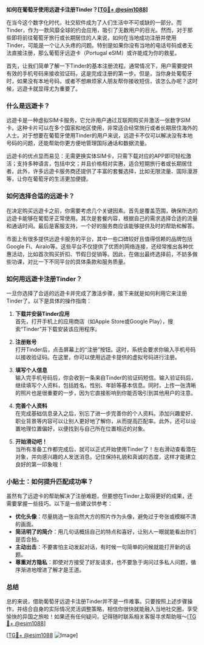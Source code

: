 **如何在葡萄牙使用远遊卡注册Tinder？[[TG💪+ @esim1088](https://t.me/s/esim1088)]**

在当今这个数字化时代，社交软件成为了人们生活中不可或缺的一部分。而Tinder，作为一款风靡全球的约会应用，吸引了无数用户的目光。然而，对于那些即将前往葡萄牙旅行或长期居住的人来说，如何在当地成功注册并使用Tinder，可能是一个让人头疼的问题。特别是如果你没有当地的电话号码或者无法直接注册，那么葡萄牙远遊卡（Portugal eSIM）或许能成为你的救星。

首先，让我们简单了解一下Tinder的基本注册流程。通常情况下，用户需要提供有效的手机号码来接收验证码，这是完成注册的第一步。但是，当你身处葡萄牙时，如果没有本地号码，或者不想麻烦家人朋友帮你接收短信，该怎么办呢？这时候，远遊卡就显得尤为重要了。

### **什么是远遊卡？**

远遊卡是一种虚拟SIM卡服务，它允许用户通过互联网购买并激活一张数字SIM卡。这种卡片可以在多个国家和地区使用，非常适合经常旅行或者长期居住海外的人士。对于想要在葡萄牙使用Tinder的用户来说，远遊卡不仅可以解决没有本地号码的问题，还能帮助你更方便地管理国际通话和数据流量。

远遊卡的优点显而易见：无需更换实体SIM卡，只需下载对应的APP即可轻松激活；支持多种语言，包括中文；并且价格相对实惠，适合短期旅行者或长期居住者。此外，许多远遊卡服务商还提供了丰富的套餐选择，比如无限流量、国际漫游等，让你在葡萄牙的生活更加便捷。

### **如何选择合适的远遊卡？**

在决定购买远遊卡之前，你需要考虑几个关键因素。首先是覆盖范围，确保所选的远遊卡能够在葡萄牙正常使用。其次是套餐内容，根据自己的需求选择合适的流量和通话时间。最后是客服支持，一个好的服务商应该能够提供及时的帮助和解答。

市面上有很多提供远遊卡服务的平台，其中一些口碑较好且值得信赖的品牌包括Google Fi、Airalo等。这些平台不仅提供了优质的网络连接，还经常推出各种优惠活动，比如首次购买折扣、节假日促销等。因此，在做出最终选择前，不妨多做些功课，对比一下不同平台的具体条款和服务质量。

### **如何用远遊卡注册Tinder？**

一旦你选择了合适的远遊卡并完成了激活步骤，接下来就是如何利用它来注册Tinder了。以下是具体的操作指南：

1. **下载并安装Tinder应用**  
   首先，打开手机上的应用商店（如Apple Store或Google Play），搜索“Tinder”并下载安装该应用程序。

2. **注册账号**  
   打开Tinder后，点击屏幕上的“注册”按钮。这时，系统会要求你输入手机号码以接收验证码。在这里，你可以使用远遊卡提供的虚拟号码进行注册。

3. **填写个人信息**  
   输入完手机号码后，你会收到一条来自Tinder的验证码短信。输入验证码后，继续填写个人资料，包括姓名、性别、年龄等基本信息。同时，上传一张清晰的照片也是很重要的一步，因为它直接影响到你能否吸引到其他用户的注意。

4. **完善个人资料**  
   在完成基础信息录入之后，别忘了进一步完善你的个人资料。添加兴趣爱好、职业背景等内容可以让别人更好地了解你，从而提高匹配率。此外，还可以设置地理位置偏好，以便找到与自己所在位置相近的对象。

5. **开始滑动吧！**  
   当所有准备工作都完成后，就可以正式开始使用Tinder了！左右滑动查看潜在对象，并向感兴趣的人发送消息。记住保持礼貌和真诚的态度，这样才能建立良好的第一印象哦！

### **小贴士：如何提升匹配成功率？**

虽然有了远遊卡的帮助解决了注册难题，但要想在Tinder上取得更好的成果，还需要掌握一些技巧。以下是一些建议供参考：

- **优化头像**：尽量挑选一张自然大方的照片作为头像，避免过于夸张或模糊不清的画面。
- **简洁明了的简介**：用几句话概括自己的特点和喜好，让别人一眼就能看出你们是否合拍。
- **主动出击**：不要害怕主动发起对话，有时候一句简单的问候就能打开新的话题。
- **尊重对方隐私**：即使对方接受了好友请求，也不要急于询问过多私人问题，循序渐进地增进了解才是王道。

### **总结**

总的来说，借助葡萄牙远遊卡注册Tinder并不是一件难事。只要按照上述步骤操作，并结合自身的实际情况灵活调整策略，相信你很快就能融入当地社交圈，享受愉快的异国之旅啦！如果还有任何疑问，记得随时联系相关客服寻求帮助哦～[[TG💪+ @esim1088](https://t.me/s/esim1088)]

[[TG💪+ @esim1088](https://t.me/s/esim1088) ![Image](https://i.postimg.cc/4NQfJmqS/Snipaste-2025-05-13-00-14-12.png)]